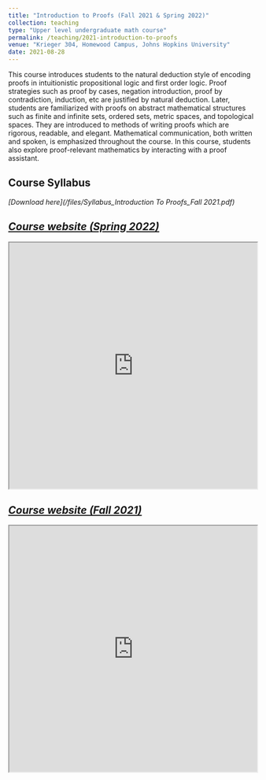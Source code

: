 ```yaml
---	
title: "Introduction to Proofs (Fall 2021 & Spring 2022)"		
collection: teaching		
type: "Upper level undergraduate math course"		
permalink: /teaching/2021-introduction-to-proofs
venue: "Krieger 304, Homewood Campus, Johns Hopkins University"		
date: 2021-08-28		
---	
```


 
This course introduces students to the natural deduction style of encoding proofs in intuitionistic propositional logic and first order logic. Proof strategies such as proof by cases, negation introduction, proof by contradiction, induction, etc are justified by natural deduction. Later, students are familiarized with proofs on abstract mathematical structures such as finite and infinite sets, ordered sets, metric spaces, and topological spaces. They are introduced to methods of writing proofs which are rigorous, readable, and elegant. Mathematical communication, both written and spoken, is emphasized throughout the course. In this course, students also explore proof-relevant mathematics by interacting with a proof assistant.

## Course Syllabus 
<i class="fa fa-file-pdf-o" aria-hidden="true"> [Download here](/files/Syllabus_Introduction To Proofs_Fall 2021.pdf)

## [Course website (Spring 2022)](https://introproofs.github.io/s22/) <a href="https://introproofs.github.io/s22/" target="_blank"> <i class="fa fa-external-link" aria-hidden="true"></i></a>

<div>
<iframe
    src="https://introproofs.github.io/s22/"
    width="100%"
    height="500"
    allowfullscreen
    sandbox>
</iframe>
</div>
		
        
## [Course website (Fall 2021)](https://introproofs.github.io/jhu301-f21/) <a href="https://introproofs.github.io/jhu301-f21/" target="_blank"> <i class="fa fa-external-link" aria-hidden="true"></i></a>

<div>
<iframe
    src="https://introproofs.github.io/jhu301-f21/"
    width="100%"
    height="500"
    allowfullscreen
    sandbox>
</iframe>
</div>




